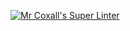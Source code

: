 [![Mr Coxall's Super Linter](https://github.com/git@github.com:ICS3U-C-Programming-HiabGm/-Unit2-01-Python.git/workflows/Mr%20Coxall's%20Super%20Linter/badge.svg)](https://github.comgit@github.com:ICS3U-C-Programming-HiabGm/-Unit2-01-Python.gitactions/)
